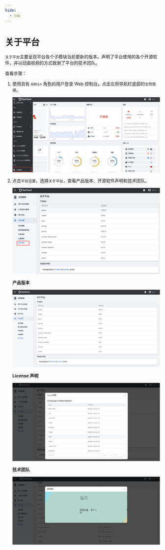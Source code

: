 ```yaml
---
hide:
  - toc
---
```


# 关于平台

`关于平台`主要呈现平台各个子模块当前更新的版本，声明了平台使用的各个开源软件，并以动画视频的方式致谢了平台的技术团队。

查看步骤：

1. 使用具有 `Admin` 角色的用户登录 Web 控制台。点击左侧导航栏底部的`全局管理`。

    ![全局管理](../../images/ws01.png)

2. 点击`平台设置`，选择`关于平台`，查看产品版本、开源软件声明和技术团队。

    ![关于平台](../../images/about05.png)

    **产品版本**

    ![产品版本](../../images/about01.png)

    **License 声明**

    ![license 声明](../../images/about02.png)

    **技术团队**

    ![技术团队](../../images/about03.png)
